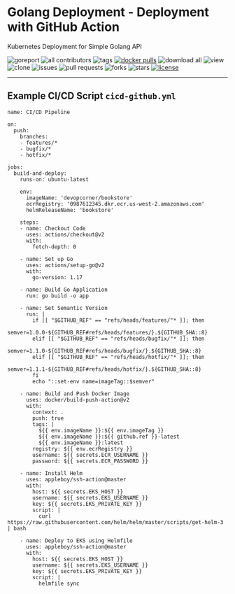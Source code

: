 # Golang Deployment - Deployment with GitHub Action

Kubernetes Deployment for Simple Golang API

![goreport](https://goreportcard.com/badge/github.com/devopscorner/golang-deployment/src)
![all contributors](https://img.shields.io/github/contributors/devopscorner/golang-deployment)
![tags](https://img.shields.io/github/v/tag/devopscorner/golang-deployment?sort=semver)
[![docker pulls](https://img.shields.io/docker/pulls/devopscorner/bookstore.svg)](https://hub.docker.com/r/devopscorner/bookstore/)
![download all](https://img.shields.io/github/downloads/devopscorner/golang-deployment/total.svg)
![view](https://views.whatilearened.today/views/github/devopscorner/golang-deployment.svg)
![clone](https://img.shields.io/badge/dynamic/json?color=success&label=clone&query=count&url=https://github.com/devopscorner/golang-deployment/blob/master/clone.json?raw=True&logo=github)
![issues](https://img.shields.io/github/issues/devopscorner/golang-deployment)
![pull requests](https://img.shields.io/github/issues-pr/devopscorner/golang-deployment)
![forks](https://img.shields.io/github/forks/devopscorner/golang-deployment)
![stars](https://img.shields.io/github/stars/devopscorner/golang-deployment)
[![license](https://img.shields.io/github/license/devopscorner/golang-deployment)](https://img.shields.io/github/license/devopscorner/golang-deployment)

---

## Example CI/CD Script `cicd-github.yml`

```
name: CI/CD Pipeline

on:
  push:
    branches:
    - features/*
    - bugfix/*
    - hotfix/*

jobs:
  build-and-deploy:
    runs-on: ubuntu-latest

    env:
      imageName: 'devopcorner/bookstore'
      ecrRegistry: '0987612345.dkr.ecr.us-west-2.amazonaws.com'
      helmReleaseName: 'bookstore'

    steps:
    - name: Checkout Code
      uses: actions/checkout@v2
      with:
        fetch-depth: 0

    - name: Set up Go
      uses: actions/setup-go@v2
      with:
        go-version: 1.17

    - name: Build Go Application
      run: go build -o app

    - name: Set Semantic Version
      run: |
        if [[ "$GITHUB_REF" == "refs/heads/features/"* ]]; then
          semver=1.0.0-${GITHUB_REF#refs/heads/features/}.${GITHUB_SHA::8}
        elif [[ "$GITHUB_REF" == "refs/heads/bugfix/"* ]]; then
          semver=1.1.0-${GITHUB_REF#refs/heads/bugfix/}.${GITHUB_SHA::8}
        elif [[ "$GITHUB_REF" == "refs/heads/hotfix/"* ]]; then
          semver=1.1.1-${GITHUB_REF#refs/heads/hotfix/}.${GITHUB_SHA::8}
        fi
        echo "::set-env name=imageTag::$semver"

    - name: Build and Push Docker Image
      uses: docker/build-push-action@v2
      with:
        context: .
        push: true
        tags: |
          ${{ env.imageName }}:${{ env.imageTag }}
          ${{ env.imageName }}:${{ github.ref }}-latest
          ${{ env.imageName }}:latest
        registry: ${{ env.ecrRegistry }}
        username: ${{ secrets.ECR_USERNAME }}
        password: ${{ secrets.ECR_PASSWORD }}

    - name: Install Helm
      uses: appleboy/ssh-action@master
      with:
        host: ${{ secrets.EKS_HOST }}
        username: ${{ secrets.EKS_USERNAME }}
        key: ${{ secrets.EKS_PRIVATE_KEY }}
        script: |
          curl https://raw.githubusercontent.com/helm/helm/master/scripts/get-helm-3 | bash

    - name: Deploy to EKS using Helmfile
      uses: appleboy/ssh-action@master
      with:
        host: ${{ secrets.EKS_HOST }}
        username: ${{ secrets.EKS_USERNAME }}
        key: ${{ secrets.EKS_PRIVATE_KEY }}
        script: |
          helmfile sync
```
